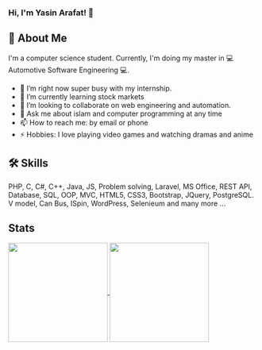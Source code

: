 <script src="https://cdn.jsdelivr.net/npm/bootstrap@5.3.2/dist/js/bootstrap.bundle.min.js" integrity="sha384-C6RzsynM9kWDrMNeT87bh95OGNyZPhcTNXj1NW7RuBCsyN/o0jlpcV8Qyq46cDfL" crossorigin="anonymous"></script>
###  Hi, I'm Yasin Arafat! 👋
## 🚀 About Me
I'm a computer science student. Currently, I'm doing my master in 💻 Automotive Software Engineering 💻.
- 🔭 I’m right now super busy with my internship.
- 🌱 I’m currently learning stock markets
- 👯 I’m looking to collaborate on web engineering and automation.
- 💬 Ask me about islam and computer programming at any time
- 📫 How to reach me: by email or phone
- ⚡ Hobbies: I love playing video games and watching dramas and anime
## 🛠 Skills
PHP, C, C#, C++, Java, JS, Problem solving, Laravel, MS Office, REST API, Database, SQL, OOP, MVC, HTML5, CSS3, Bootstrap, JQuery, PostgreSQL. V model, Can Bus, ISpin, WordPress, Selenieum and many more ...
## <i class="bi bi-activity"></i> Stats
<a href="https://github.com/anuraghazra/github-readme-stats">
  <img height=200 align="center" src="https://github-readme-stats.vercel.app/api?username=ArafatTheGoldenBoy" />
</a>
<a href="https://github.com/anuraghazra/convoychat">
  <img height=200 align="center" src="https://github-readme-stats.vercel.app/api/top-langs?username=ArafatTheGoldenBoy&layout=compact&langs_count=8&card_width=320" />
</a>

